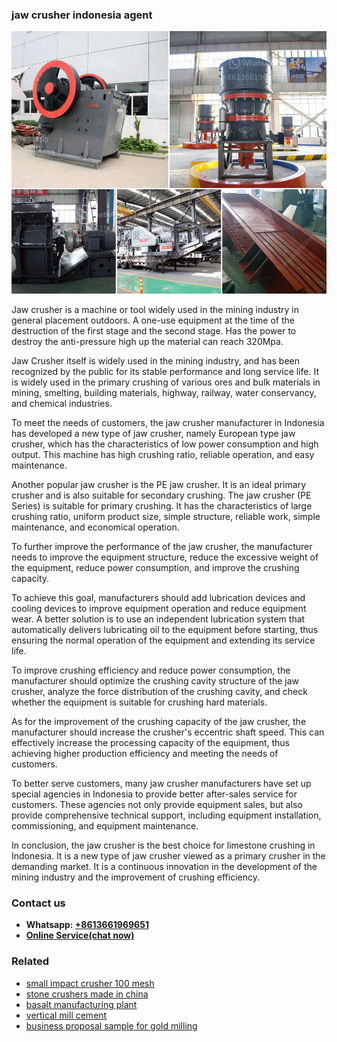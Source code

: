 <h3>jaw crusher indonesia agent</h3><img src='1706753777.jpg' alt=''><p>Jaw crusher is a machine or tool widely used in the mining industry in general placement outdoors. A one-use equipment at the time of the destruction of the first stage and the second stage. Has the power to destroy the anti-pressure high up the material can reach 320Mpa.</p><p>Jaw Crusher itself is widely used in the mining industry, and has been recognized by the public for its stable performance and long service life. It is widely used in the primary crushing of various ores and bulk materials in mining, smelting, building materials, highway, railway, water conservancy, and chemical industries.</p><p>To meet the needs of customers, the jaw crusher manufacturer in Indonesia has developed a new type of jaw crusher, namely European type jaw crusher, which has the characteristics of low power consumption and high output. This machine has high crushing ratio, reliable operation, and easy maintenance.</p><p>Another popular jaw crusher is the PE jaw crusher. It is an ideal primary crusher and is also suitable for secondary crushing. The jaw crusher (PE Series) is suitable for primary crushing. It has the characteristics of large crushing ratio, uniform product size, simple structure, reliable work, simple maintenance, and economical operation.</p><p>To further improve the performance of the jaw crusher, the manufacturer needs to improve the equipment structure, reduce the excessive weight of the equipment, reduce power consumption, and improve the crushing capacity.</p><p>To achieve this goal, manufacturers should add lubrication devices and cooling devices to improve equipment operation and reduce equipment wear. A better solution is to use an independent lubrication system that automatically delivers lubricating oil to the equipment before starting, thus ensuring the normal operation of the equipment and extending its service life.</p><p>To improve crushing efficiency and reduce power consumption, the manufacturer should optimize the crushing cavity structure of the jaw crusher, analyze the force distribution of the crushing cavity, and check whether the equipment is suitable for crushing hard materials.</p><p>As for the improvement of the crushing capacity of the jaw crusher, the manufacturer should increase the crusher's eccentric shaft speed. This can effectively increase the processing capacity of the equipment, thus achieving higher production efficiency and meeting the needs of customers.</p><p>To better serve customers, many jaw crusher manufacturers have set up special agencies in Indonesia to provide better after-sales service for customers. These agencies not only provide equipment sales, but also provide comprehensive technical support, including equipment installation, commissioning, and equipment maintenance.</p><p>In conclusion, the jaw crusher is the best choice for limestone crushing in Indonesia. It is a new type of jaw crusher viewed as a primary crusher in the demanding market. It is a continuous innovation in the development of the mining industry and the improvement of crushing efficiency.</p><h3>Contact us</h3><ul><li><strong>Whatsapp:&nbsp;<a href="https://wa.me/8613661969651">+8613661969651</a></strong></li><li><a href="https://swt.shibang-china.com/?git&amp;zhl&amp;jaw crusher indonesia agent"><strong>Online Service(chat now)</strong></a></li></ul><h3>Related</h3><ul><li><a href='small impact crusher 100 mesh.md'>small impact crusher 100 mesh</a></li><li><a href='stone crushers made in china.md'>stone crushers made in china</a></li><li><a href='basalt manufacturing plant.md'>basalt manufacturing plant</a></li><li><a href='vertical mill cement.md'>vertical mill cement</a></li><li><a href='business proposal sample for gold milling.md'>business proposal sample for gold milling</a></li></ul>